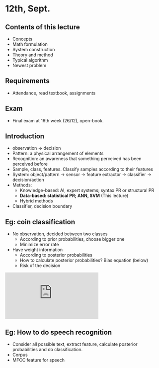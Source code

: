 # 12th, Sept.

## Contents of this lecture
* Concepts
* Math formulation
* System construction
* Theory and method
* Typical algorithm
* Newest problem

## Requirements
* Attendance, read textbook, assignments

## Exam
* Final exam at 16th week (26/12), open-book.

## Introduction
* observation -> decision
* Pattern: a physical arrangement of elements
* Recognition: an awareness that something perceived has been perceived before
* Sample, class, features. Classify samples according to their features
* System: object/pattern -> sensor -> feature extractor -> classifier -> decision/action
* Methods:
	+ Knowledge-based: AI, expert systems; syntax PR or structural PR
	+ **Data-based: statistical PR; ANN, SVM** (This lecture)
	+ Hybrid methods
* Classifier, decision boundary

## Eg: coin classification
* No observation, decided between two classes
	+ According to prior probabilities, choose bigger one
	+ Minimize error rate
* Have weight information
	+ According to posterior probabilities
	+ How to calculate posterior probabilities? Bias equation (below)
	+ Risk of the decision

![equation](http://latex.codecogs.com/svg.latex?P%28%5Comega_i%7Cx%29%3D%5Cfrac%7Bp%28x%2C%5Comega_i%29%7D%7Bp%28x%29%7D%3D%5Cfrac%7Bp%28x%7C%5Comega_i%29P%28%5Comega_i%29%7D%7Bp%28x%29%7D)

## Eg: How to do speech recognition
* Consider all possible text, extract feature, calculate posterior probabilities and do classification.
* Corpus
* MFCC feature for speech